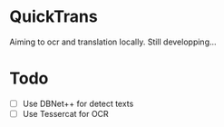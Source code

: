 # QuickTrans

Aiming to ocr and translation locally.
Still developping...

# Todo

- [ ] Use DBNet++ for detect texts
- [ ] Use Tessercat for OCR